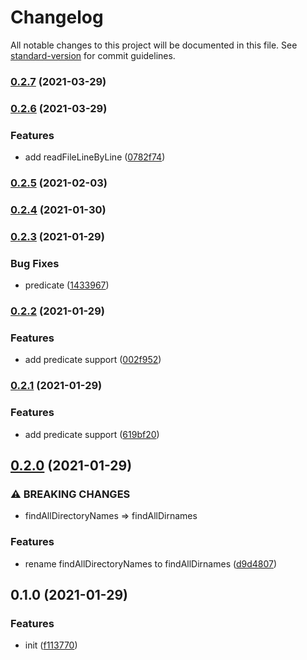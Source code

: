 # Changelog

All notable changes to this project will be documented in this file. See [standard-version](https://github.com/conventional-changelog/standard-version) for commit guidelines.

### [0.2.7](https://github.com/BlackGlory/extra-filesystem/compare/v0.2.6...v0.2.7) (2021-03-29)

### [0.2.6](https://github.com/BlackGlory/extra-filesystem/compare/v0.2.5...v0.2.6) (2021-03-29)


### Features

* add readFileLineByLine ([0782f74](https://github.com/BlackGlory/extra-filesystem/commit/0782f748641e7014464eb83f4ecc5152a238ba1e))

### [0.2.5](https://github.com/BlackGlory/bundle/compare/v0.2.4...v0.2.5) (2021-02-03)

### [0.2.4](https://github.com/BlackGlory/bundle/compare/v0.2.3...v0.2.4) (2021-01-30)

### [0.2.3](https://github.com/BlackGlory/bundle/compare/v0.2.2...v0.2.3) (2021-01-29)


### Bug Fixes

* predicate ([1433967](https://github.com/BlackGlory/bundle/commit/143396779dad8ac0d1767a6468c4ea2d96d1c682))

### [0.2.2](https://github.com/BlackGlory/bundle/compare/v0.2.1...v0.2.2) (2021-01-29)


### Features

* add predicate support ([002f952](https://github.com/BlackGlory/bundle/commit/002f9522b60b52cd777eb60a665a8bc629f7eb04))

### [0.2.1](https://github.com/BlackGlory/bundle/compare/v0.2.0...v0.2.1) (2021-01-29)


### Features

* add predicate support ([619bf20](https://github.com/BlackGlory/bundle/commit/619bf20366c0347c7c74422a6e758d4a9b0392d7))

## [0.2.0](https://github.com/BlackGlory/bundle/compare/v0.1.0...v0.2.0) (2021-01-29)


### ⚠ BREAKING CHANGES

* findAllDirectoryNames => findAllDirnames

### Features

* rename findAllDirectoryNames to findAllDirnames ([d9d4807](https://github.com/BlackGlory/bundle/commit/d9d48079ad52d23f8dde3cbdecb57e91490f60a2))

## 0.1.0 (2021-01-29)


### Features

* init ([f113770](https://github.com/BlackGlory/bundle/commit/f113770139af49f4653d2849d26b9e2e3a72afcf))
